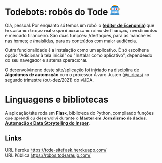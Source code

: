 # Todebots: robôs do Tode ![Robô](https://github.com/todearaujo/robosdotode/blob/main/static/favicon-32x32.png)

Olá, pessoal. Por enquanto só temos um robô, o **([editor de Economia](https://robos.todearaujo.com/economia/destaques))** que te conta em tempo real o que é assunto em sites de finanças, investimentos e mercado financeiro. São duas funções: /destaques, para as manchetes nas homes; e /maislidas, para os conteúdos com maior audiência.

Outra funcionalidade é a instalação como um aplicativo. É só escolher a opção "Adicionar à tela inicial" ou "Instalar como aplicativo", dependendo do seu navegador e sistema operacional.

O desenvolvimeno deste site/aplicação foi iniciado na disciplina de **Algoritmos de automação** com o professor Álvaro Justen ([@turicas](https://github.com/turicas)) no segundo trimestre (out-dez/2021) do MJDA.

# Linguagens e bibliotecas

A aplicação/site roda em **Flask**, biblioteca do Python, compilando funções que aprendi ou desenvolvi durante o [**Master em Jornalismo de dados, Automação e Data Storytelling do Insper**](https://www.insper.edu.br/pos-graduacao/master-em-jornalismo-de-dados-automacao-e-data-storytelling/).

## Links
URL Heroku https://tode-siteflask.herokuapp.com/
<br>
URL Pública https://robos.todearaujo.com/
